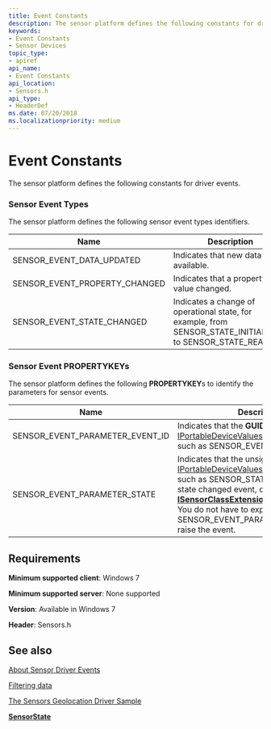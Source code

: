 ```yaml
---
title: Event Constants
description: The sensor platform defines the following constants for driver events.
keywords:
- Event Constants
- Sensor Devices
topic_type:
- apiref
api_name:
- Event Constants
api_location:
- Sensors.h
api_type:
- HeaderDef
ms.date: 07/20/2018
ms.localizationpriority: medium
---
```


# Event Constants


The sensor platform defines the following constants for driver events.

### Sensor Event Types

The sensor platform defines the following sensor event types identifiers.

|Name|Description|
|--|--|
|SENSOR_EVENT_DATA_UPDATED|Indicates that new data is available.|
|SENSOR_EVENT_PROPERTY_CHANGED|Indicates that a property value changed.|
|SENSOR_EVENT_STATE_CHANGED|Indicates a change of operational state, for example, from SENSOR_STATE_INITIALIZING to SENSOR_STATE_READY.|

 

### Sensor Event PROPERTYKEYs

The sensor platform defines the following **PROPERTYKEY**s to identify the parameters for sensor events.

|Name|Description|
|--|--|
|SENSOR_EVENT_PARAMETER_EVENT_ID|Indicates that the <strong>GUID</strong> value in [IPortableDeviceValues](/windows-hardware/drivers/ddi/portabledevicetypes/nn-portabledevicetypes-iportabledevicevalues) is an event type ID, such as SENSOR_EVENT_DATA_UPDATED.|
|SENSOR_EVENT_PARAMETER_STATE|Indicates that the unsigned integer value in [IPortableDeviceValues](/windows-hardware/drivers/ddi/portabledevicetypes/nn-portabledevicetypes-iportabledevicevalues) is a sensor state, such as SENSOR_STATE_READY. To raise a state changed event, call [<strong>ISensorClassExtension::PostStateChange</strong>](/windows-hardware/drivers/ddi/sensorsclassextension/nf-sensorsclassextension-isensorclassextension-poststatechange). You do not have to explicitly specify SENSOR_EVENT_PARAMETER_STATE to raise the event.|

 

Requirements
------------

**Minimum supported client**: Windows 7

**Minimum supported server**: None supported

**Version**: Available in Windows 7

**Header**: Sensors.h




## See also


[About Sensor Driver Events](about-sensor-driver-events.md)

[Filtering data](filtering-data.md)

[The Sensors Geolocation Driver Sample](../gnss/sensors-geolocation-driver-sample.md)

[**SensorState**](/windows-hardware/drivers/ddi/sensorsclassextension/ne-sensorsclassextension-__midl___midl_itf_windowssensorclassextension_0000_0000_0001)


